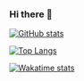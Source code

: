 ### Hi there 👋

[![GitHub stats](https://github-readme-stats.vercel.app/api?username=k14i&count_private=true&show_icons=true)](https://github.com/anuraghazra/github-readme-stats)

[![Top Langs](https://github-readme-stats.vercel.app/api/top-langs/?username=k14i&langs_count=10&hide=html&exclude_repo=k14i,k14i.github.io,dotfiles,blog,doc-in-sphinx,.sandbox,dockerfiles,homebrew)](https://github.com/anuraghazra/github-readme-stats)

[![Wakatime stats](https://github-readme-stats.vercel.app/api/wakatime?username=k14i)](https://github.com/anuraghazra/github-readme-stats)

